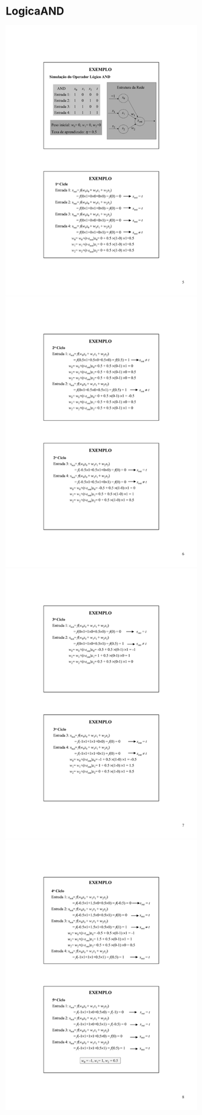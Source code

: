 # LogicaAND
![alt text](https://github.com/Ansaurus/LogicaAND/blob/master/img/rna_and-1.jpg)
![alt text](https://github.com/Ansaurus/LogicaAND/blob/master/img/rna_and-2.jpg)
![alt text](https://github.com/Ansaurus/LogicaAND/blob/master/img/rna_and-3.jpg)
![alt text](https://github.com/Ansaurus/LogicaAND/blob/master/img/rna_and-4.jpg)
